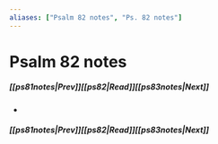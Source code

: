 ```yaml
---
aliases: ["Psalm 82 notes", "Ps. 82 notes"]
---
```

# Psalm 82 notes
##### <span class=arrow-left></span>[[ps81notes|Prev]]<span class=navigation-separator></span>[[ps82|Read]]<span class=navigation-separator></span>[[ps83notes|Next]]<span class=arrow-right></span>
- 
##### <span class=arrow-left></span>[[ps81notes|Prev]]<span class=navigation-separator></span>[[ps82|Read]]<span class=navigation-separator></span>[[ps83notes|Next]]<span class=arrow-right></span>